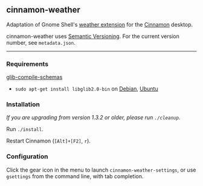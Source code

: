 ## cinnamon-weather

Adaptation of Gnome Shell's [weather extension](https://github.com/simon04/gnome-shell-extension-weather) for the [Cinnamon](http://cinnamon.linuxmint.com) desktop.

cinnamon-weather uses [Semantic Versioning](http://semver.org/).  For the current version number, see `metadata.json`.  

----

### Requirements

[glib-compile-schemas](http://developer.gnome.org/gio/2.30/glib-compile-schemas.html) 

* `sudo apt-get install libglib2.0-bin` on [Debian](packages.debian.org/libglib2.0-dev), [Ubuntu](packages.ubuntu.com/libglib2.0-dev)

### Installation

_If you are upgrading from version 1.3.2 or older, please run `./cleanup`._

Run `./install`.  

Restart Cinnamon (`[Alt]+[F2]`, `r`).  

### Configuration

Click the gear icon in the menu to launch `cinnamon-weather-settings`, or use `gsettings` from the command line, with tab completion.
